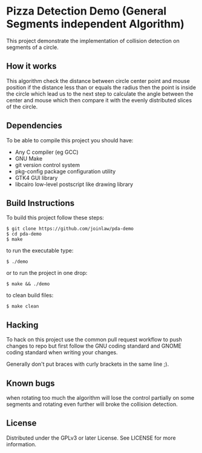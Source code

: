 # Pizza Detection Demo (General Segments independent Algorithm)

This project demonstrate the implementation of collision detection on segments of a circle.

## How it works

This algorithm check the distance between circle center point and mouse position if the distance less than or equals the radius then the point is inside the circle which lead us to the next step to calculate the angle between the center and mouse which then compare it with the evenly distributed slices of the circle.


## Dependencies

To be able to compile this project you should have:

* Any C compiler (eg GCC)
* GNU Make
* git version control system
* pkg-config package configuration utility
* GTK4 GUI library
* libcairo low-level postscript like drawing library

## Build Instructions

To build this project follow these steps:

	$ git clone https://github.com/joinlaw/pda-demo
	$ cd pda-demo
	$ make

to run the executable type:

	$ ./demo

or to run the project in one drop:

	$ make && ./demo

to clean build files:

	$ make clean

## Hacking

To hack on this project use the common pull request workflow to push changes to repo but first follow the GNU coding standard and GNOME coding standard when writing your changes.

Generally don't put braces with curly brackets in the same line ;).

## Known bugs

when rotating too much the algorithm will lose the control partially on some segments and rotating even further will broke the collision detection.

## License

Distributed under the GPLv3 or later License. See LICENSE for more information.

